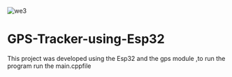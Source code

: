 
![we3](https://github.com/Mohammedlodghar/GPS-Tracker-using-Esp32/assets/58025557/3ddf1ad6-f0c2-4523-8e0d-992024c4bb51)
# GPS-Tracker-using-Esp32
This project was developed using the Esp32 and the gps module ,to run the program run the main.cppfile
